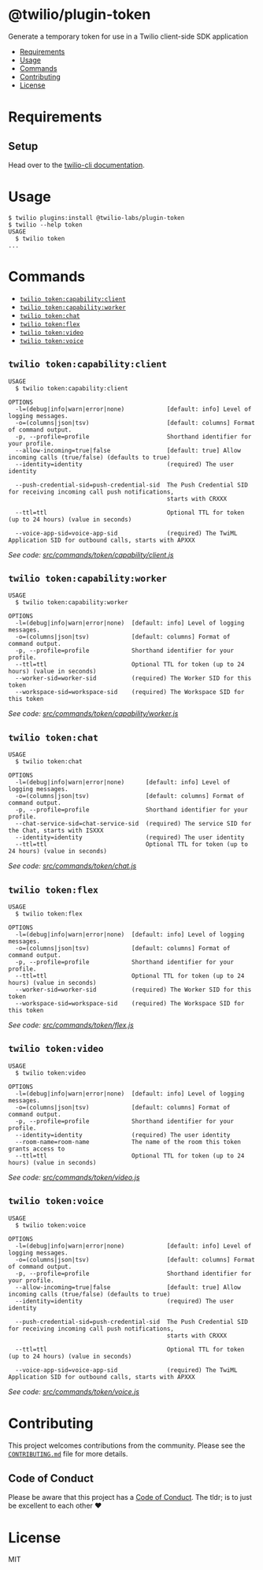 @twilio/plugin-token
========================

Generate a temporary token for use in a Twilio client-side SDK application

<!-- toc -->
* [Requirements](#requirements)
* [Usage](#usage)
* [Commands](#commands)
* [ Contributing](#contributing)
* [License](#license)
<!-- tocstop -->
# Requirements

## Setup

Head over to the [twilio-cli documentation](https://www.twilio.com/docs/twilio-cli/quickstart).

# Usage

```sh-session
$ twilio plugins:install @twilio-labs/plugin-token
$ twilio --help token
USAGE
  $ twilio token
...
```
# Commands
<!-- commands -->
* [`twilio token:capability:client`](#twilio-tokencapabilityclient)
* [`twilio token:capability:worker`](#twilio-tokencapabilityworker)
* [`twilio token:chat`](#twilio-tokenchat)
* [`twilio token:flex`](#twilio-tokenflex)
* [`twilio token:video`](#twilio-tokenvideo)
* [`twilio token:voice`](#twilio-tokenvoice)

## `twilio token:capability:client`

```
USAGE
  $ twilio token:capability:client

OPTIONS
  -l=(debug|info|warn|error|none)            [default: info] Level of logging messages.
  -o=(columns|json|tsv)                      [default: columns] Format of command output.
  -p, --profile=profile                      Shorthand identifier for your profile.
  --allow-incoming=true|false                [default: true] Allow incoming calls (true/false) (defaults to true)
  --identity=identity                        (required) The user identity

  --push-credential-sid=push-credential-sid  The Push Credential SID for receiving incoming call push notifications,
                                             starts with CRXXX

  --ttl=ttl                                  Optional TTL for token (up to 24 hours) (value in seconds)

  --voice-app-sid=voice-app-sid              (required) The TwiML Application SID for outbound calls, starts with APXXX
```

_See code: [src/commands/token/capability/client.js](https://github.com/twilio-labs/plugin-token/blob/v3.1.4/src/commands/token/capability/client.js)_

## `twilio token:capability:worker`

```
USAGE
  $ twilio token:capability:worker

OPTIONS
  -l=(debug|info|warn|error|none)  [default: info] Level of logging messages.
  -o=(columns|json|tsv)            [default: columns] Format of command output.
  -p, --profile=profile            Shorthand identifier for your profile.
  --ttl=ttl                        Optional TTL for token (up to 24 hours) (value in seconds)
  --worker-sid=worker-sid          (required) The Worker SID for this token
  --workspace-sid=workspace-sid    (required) The Workspace SID for this token
```

_See code: [src/commands/token/capability/worker.js](https://github.com/twilio-labs/plugin-token/blob/v3.1.4/src/commands/token/capability/worker.js)_

## `twilio token:chat`

```
USAGE
  $ twilio token:chat

OPTIONS
  -l=(debug|info|warn|error|none)      [default: info] Level of logging messages.
  -o=(columns|json|tsv)                [default: columns] Format of command output.
  -p, --profile=profile                Shorthand identifier for your profile.
  --chat-service-sid=chat-service-sid  (required) The service SID for the Chat, starts with ISXXX
  --identity=identity                  (required) The user identity
  --ttl=ttl                            Optional TTL for token (up to 24 hours) (value in seconds)
```

_See code: [src/commands/token/chat.js](https://github.com/twilio-labs/plugin-token/blob/v3.1.4/src/commands/token/chat.js)_

## `twilio token:flex`

```
USAGE
  $ twilio token:flex

OPTIONS
  -l=(debug|info|warn|error|none)  [default: info] Level of logging messages.
  -o=(columns|json|tsv)            [default: columns] Format of command output.
  -p, --profile=profile            Shorthand identifier for your profile.
  --ttl=ttl                        Optional TTL for token (up to 24 hours) (value in seconds)
  --worker-sid=worker-sid          (required) The Worker SID for this token
  --workspace-sid=workspace-sid    (required) The Workspace SID for this token
```

_See code: [src/commands/token/flex.js](https://github.com/twilio-labs/plugin-token/blob/v3.1.4/src/commands/token/flex.js)_

## `twilio token:video`

```
USAGE
  $ twilio token:video

OPTIONS
  -l=(debug|info|warn|error|none)  [default: info] Level of logging messages.
  -o=(columns|json|tsv)            [default: columns] Format of command output.
  -p, --profile=profile            Shorthand identifier for your profile.
  --identity=identity              (required) The user identity
  --room-name=room-name            The name of the room this token grants access to
  --ttl=ttl                        Optional TTL for token (up to 24 hours) (value in seconds)
```

_See code: [src/commands/token/video.js](https://github.com/twilio-labs/plugin-token/blob/v3.1.4/src/commands/token/video.js)_

## `twilio token:voice`

```
USAGE
  $ twilio token:voice

OPTIONS
  -l=(debug|info|warn|error|none)            [default: info] Level of logging messages.
  -o=(columns|json|tsv)                      [default: columns] Format of command output.
  -p, --profile=profile                      Shorthand identifier for your profile.
  --allow-incoming=true|false                [default: true] Allow incoming calls (true/false) (defaults to true)
  --identity=identity                        (required) The user identity

  --push-credential-sid=push-credential-sid  The Push Credential SID for receiving incoming call push notifications,
                                             starts with CRXXX

  --ttl=ttl                                  Optional TTL for token (up to 24 hours) (value in seconds)

  --voice-app-sid=voice-app-sid              (required) The TwiML Application SID for outbound calls, starts with APXXX
```

_See code: [src/commands/token/voice.js](https://github.com/twilio-labs/plugin-token/blob/v3.1.4/src/commands/token/voice.js)_
<!-- commandsstop -->
#  Contributing

This project welcomes contributions from the community. Please see the [`CONTRIBUTING.md`](CONTRIBUTING.md) file for more details.

## Code of Conduct

Please be aware that this project has a [Code of Conduct](https://github.com/twilio-labs/.github/blob/master/CODE_OF_CONDUCT.md). The tldr; is to just be excellent to each other ❤️

# License

MIT
